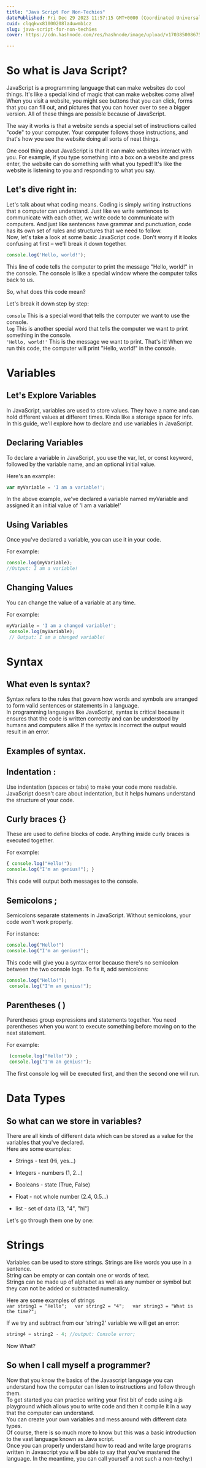 ```yaml
---
title: "Java Script For Non-Techies"
datePublished: Fri Dec 29 2023 11:57:15 GMT+0000 (Coordinated Universal Time)
cuid: clqqkwx81000208la4uwmb1cz
slug: java-script-for-non-techies
cover: https://cdn.hashnode.com/res/hashnode/image/upload/v1703850086752/db5e7752-cd52-4588-99e2-913c79794675.jpeg

---
```


# So what is Java Script?

JavaScript is a programming language that can make websites do cool things. It's like a special kind of magic that can make websites come alive!  
When you visit a website, you might see buttons that you can click, forms that you can fill out, and pictures that you can hover over to see a bigger version. All of these things are possible because of JavaScript.

The way it works is that a website sends a special set of instructions called "code" to your computer. Your computer follows those instructions, and that's how you see the website doing all sorts of neat things.  

One cool thing about JavaScript is that it can make websites interact with you. For example, if you type something into a box on a website and press enter, the website can do something with what you typed! It's like the website is listening to you and responding to what you say.

## Let's dive right in:

Let's talk about what coding means. Coding is simply writing instructions that a computer can understand. Just like we write sentences to communicate with each other, we write code to communicate with computers. And just like sentences have grammar and punctuation, code has its own set of rules and structures that we need to follow.  
Now, let's take a look at some basic JavaScript code. Don't worry if it looks confusing at first – we'll break it down together.

```javascript
console.log('Hello, world!');
```

This line of code tells the computer to print the message "Hello, world!" in the console. The console is like a special window where the computer talks back to us.

So, what does this code mean?  
  
Let's break it down step by step:  

`console` This is a special word that tells the computer we want to use the console.  
`log` This is another special word that tells the computer we want to print something in the console.  
`'Hello, world!'` This is the message we want to print. That's it! When we run this code, the computer will print "Hello, world!" in the console.

# Variables

## Let's Explore Variables

In JavaScript, variables are used to store values. They have a name and can hold different values at different times. Kinda like a storage space for info.  
In this guide, we'll explore how to declare and use variables in JavaScript.  

## Declaring Variables

To declare a variable in JavaScript, you use the var, let, or const keyword, followed by the variable name, and an optional initial value.  
  
Here's an example:

```javascript
var myVariable = 'I am a variable!';
```

In the above example, we've declared a variable named myVariable and assigned it an initial value of 'I am a variable!'

## Using Variables

Once you've declared a variable, you can use it in your code.  
  
For example:

```javascript
console.log(myVariable); 
//Output: I am a variable!
```

## Changing Values

You can change the value of a variable at any time.  
  
For example:

```javascript
myVariable = 'I am a changed variable!';
 console.log(myVariable);
 // Output: I am a changed variable!
```

# Syntax

## What even Is syntax?

Syntax refers to the rules that govern how words and symbols are arranged to form valid sentences or statements in a language.  
In programming languages like JavaScript, syntax is critical because it ensures that the code is written correctly and can be understood by humans and computers alike.If the syntax is incorrect the output would result in an error.

## Examples of syntax.

## Indentation :

Use indentation (spaces or tabs) to make your code more readable. JavaScript doesn't care about indentation, but it helps humans understand the structure of your code.

## Curly braces {}

These are used to define blocks of code. Anything inside curly braces is executed together.  
  
For example:

```javascript
{ console.log("Hello!"); 
console.log("I'm an genius!"); } 
```

This code will output both messages to the console.

## Semicolons ;

Semicolons separate statements in JavaScript. Without semicolons, your code won't work properly.  
  
For instance:

```javascript
console.log("Hello!")
console.log("I'm an genius!"); 
```

This code will give you a syntax error because there's no semicolon between the two console logs. To fix it, add semicolons:

```javascript
console.log("Hello!");
 console.log("I'm an genius!"); 
```

## Parentheses ( )

Parentheses group expressions and statements together. You need parentheses when you want to execute something before moving on to the next statement.  
  
For example:

```javascript
 (console.log("Hello!")) ;
 console.log("I'm an genius!"); 
```

The first console log will be executed first, and then the second one will run.

# Data Types

## So what can we store in variables?

There are all kinds of different data which can be stored as a value for the variables that you've declared.  
Here are some examples:  

* Strings - text (Hi, yes...)
    
* Integers - numbers (1, 2...)
    
* Booleans - state (True, False)
    
* Float - not whole number (2.4, 0.5...)
    
* list - set of data (\[3, "4", "hi"\]
    

Let's go through them one by one:

# Strings

Variables can be used to store strings. Strings are like words you use in a sentence.  
String can be empty or can contain one or words of text.  
Strings can be made up of alphabet as well as any number or symbol but they can not be added or subtracted numeralicy.  
  
Here are some examples of strings  
`var string1 = "Hello";   var string2 = "4";   var string3 = "What is the time?";   `

If we try and subtract from our 'string2' variable we will get an error:

```javascript
string4 = string2 - 4; //output: Console error;
```

Now What?

## So when I call myself a programmer?

Now that you know the basics of the Javascript language you can understand how the computer can listen to instructions and follow through them.  
To get started you can practice writing your first bit of code using a js playground which allows you to write code and then it compile it in a way that the computer can understand.  
You can create your own variables and mess around with different data types.  
Of course, there is so much more to know but this was a basic introduction to the vast language known as Java script.  
Once you can properly understand how to read and write large programs written in Javascript you will be able to say that you've mastered the language. In the meantime, you can call yourself a not such a non-techy:)